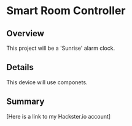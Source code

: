 # Smart Room Controller

## Overview

This project will be a 'Sunrise' alarm clock.

## Details

This device will use componets.

## Summary

[Here is a link to my Hackster.io account]